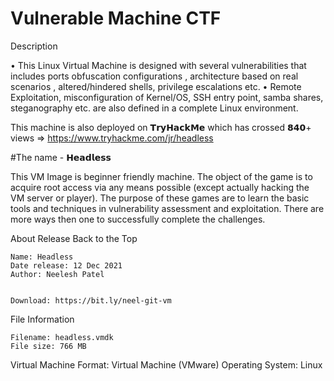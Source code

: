 # Vulnerable Machine CTF

Description

• This Linux Virtual Machine is designed with several vulnerabilities that includes ports obfuscation configurations , architecture based on real scenarios , altered/hindered shells, privilege escalations etc.
• Remote Exploitation, misconfiguration of Kernel/OS, SSH entry point, samba shares, steganography etc. are also defined in a complete Linux environment.

This machine is also deployed on 𝗧𝗿𝘆𝗛𝗮𝗰𝗸𝗠𝗲 which has crossed 𝟴𝟰𝟬+ views
=> https://www.tryhackme.com/jr/headless

#The name - 𝗛𝗲𝗮𝗱𝗹𝗲𝘀𝘀 

This VM Image is beginner friendly machine. The object of the game is to acquire root access via any means possible (except actually hacking the VM server or player). The purpose of these games are to learn the basic tools and techniques in vulnerability assessment and exploitation. There are more ways then one to successfully complete the challenges.

About Release
Back to the Top

    Name: Headless 
    Date release: 12 Dec 2021
    Author: Neelesh Patel

  
    Download: https://bit.ly/neel-git-vm

File Information


    Filename: headless.vmdk
    File size: 766 MB
    
Virtual Machine
    Format: Virtual Machine (VMware)
    Operating System: Linux


